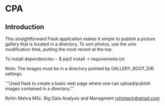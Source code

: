# CPA

Introduction
------------

This straightforward Flask application makes it simple to publish a picture gallery that is located in a directory.
To sort photos, use the unix modification time, putting the most recent at the top.


To install dependencies--
 $ pip3 install -r requirements.txt

Note: The images must be in a directory pointed by GALLERY_ROOT_DIR settings.

'''Used flask to create a basic web page where one can upload/publish images contained in a directory.'''

Rohin Mehra
MSc. Big Data Analysis and Managment
rohintech@gmail.com
